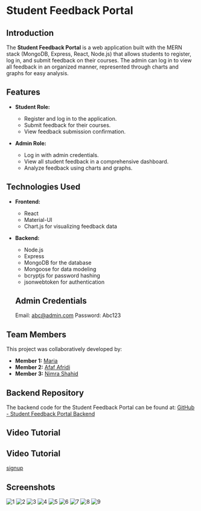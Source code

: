 # Student Feedback Portal

## Introduction
The **Student Feedback Portal** is a web application built with the MERN stack (MongoDB, Express, React, Node.js) that allows students to register, log in, and submit feedback on their courses. The admin can log in to view all feedback in an organized manner, represented through charts and graphs for easy analysis.

## Features
- **Student Role:**
  - Register and log in to the application.
  - Submit feedback for their courses.
  - View feedback submission confirmation.

- **Admin Role:**
  - Log in with admin credentials.
  - View all student feedback in a comprehensive dashboard.
  - Analyze feedback using charts and graphs.

## Technologies Used
- **Frontend:**
  - React
  - Material-UI
  - Chart.js for visualizing feedback data

- **Backend:**
  - Node.js
  - Express
  - MongoDB for the database
  - Mongoose for data modeling
  - bcryptjs for password hashing
  - jsonwebtoken for authentication

   ## Admin Credentials 
    Email: abc@admin.com
    Password: Abc123

## Team Members

This project was collaboratively developed by:
- **Member 1:** [Maria](https://github.com/mariahussain9098) 
- **Member 2:** [Afaf Afridi](https://github.com/AfafAfridi) 
- **Member 3:** [Nimra Shahid](https://github.com/nimrashahid157) 


## Backend Repository
The backend code for the Student Feedback Portal can be found at: [GitHub - Student Feedback Portal Backend](https://github.com/mariahussain9098/feedback-form-backend)


## Video Tutorial

## Video Tutorial

[signup]([https://drive.google.com/your_shareable_link](https://drive.google.com/file/d/1YrmKvBm8X4dyHlyyhnAWtZKaSCjfAq1N/view?usp=drive_link))



## Screenshots

![1](screenshots/1.PNG)
![2](screenshots/2.PNG)
![3](screenshots/3.PNG)
![4](screenshots/4.PNG)
![5](screenshots/5.PNG)
![6](screenshots/6.PNG)
![7](screenshots/7.PNG)
![8](screenshots/8.PNG)
![9](screenshots/9.PNG)


